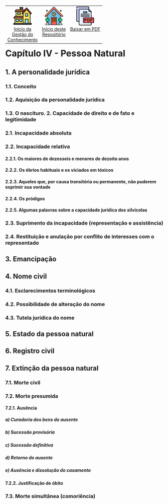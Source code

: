 <table align="right" border="0">
  <tr>
    <td align="center" valign="top">
      <a href="https://github.com/dnlclaudino/gestao-do-conhecimento#readme">
        <img src="https://github.com/dnlclaudino/imagens/blob/master/icones/icone-casa3.png?raw=true" heigh="60" width="60"><br>Início da <br>Gestão do <br>Conhecimento
      </a>
    </td>
    <td align="center" valign="top">
      <a href="https://github.com/dnlclaudino/direito-civil#readme">
        <img src="https://github.com/dnlclaudino/imagens/blob/master/icones/icone-casa2.png?raw=true" heigh="60" width="60"><br>Início deste <br>Repositório
      </a>
    </td>
    <td align="center" valign="top">
      <a href="https://github.com/dnlclaudino/direito-civil#readme">
        <img src="https://github.com/dnlclaudino/imagens/blob/master/icones-aplicativos/pdf/pdf.png?raw=true" heigh="60" width="60"><br>Baixar em PDF
      </a>
    </td>
  </tr>
</table><br><br><br><br><br>

# Capítulo IV - Pessoa Natural

## 1. A personalidade jurídica

### 1.1. Conceito

### 1.2. Aquisição da personalidade jurídica

### 1.3. O nascituro. 2. Capacidade de direito e de fato e legitimidade

### 2.1. Incapacidade absoluta

### 2.2. Incapacidade relativa

#### 2.2.1. Os maiores de dezesseis e menores de dezoito anos

#### 2.2.2. Os ébrios habituais e os viciados em tóxicos

#### 2.2.3. Aqueles que, por causa transitória ou permanente, não puderem exprimir sua vontade

#### 2.2.4. Os pródigos

#### 2.2.5. Algumas palavras sobre a capacidade jurídica dos silvícolas

### 2.3. Suprimento da incapacidade (representação e assistência)

### 2.4. Restituição e anulação por conflito de interesses com o  representado

## 3. Emancipação

## 4. Nome civil

### 4.1. Esclarecimentos terminológicos

### 4.2. Possibilidade de alteração do nome

### 4.3. Tutela jurídica do nome

## 5. Estado da pessoa natural

## 6. Registro civil

## 7. Extinção da pessoa natural

### 7.1. Morte civil

### 7.2. Morte presumida

#### 7.2.1. Ausência

##### a) Curadoria dos bens do ausente

##### b) Sucessão provisória

##### c) Sucessão definitiva

##### d) Retorno do ausente

##### e) Ausência e dissolução do casamento

#### 7.2.2. Justificação de óbito

### 7.3. Morte simultânea (comoriência)
